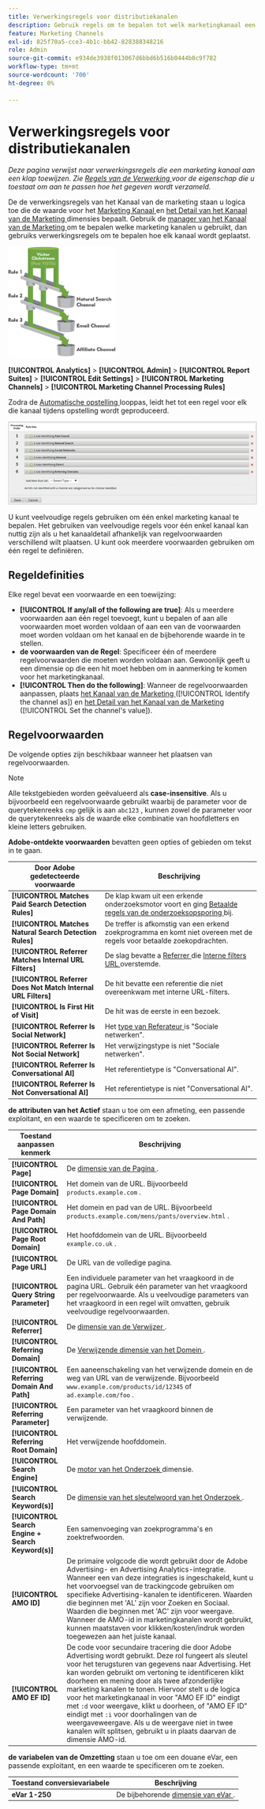 ```yaml
---
title: Verwerkingsregels voor distributiekanalen
description: Gebruik regels om te bepalen tot welk marketingkanaal een hit behoort.
feature: Marketing Channels
exl-id: 825f70a5-cce3-4b1c-bb42-828388348216
role: Admin
source-git-commit: e934de3938f013067d6bbd6b516b0444b0c9f782
workflow-type: tm+mt
source-wordcount: '700'
ht-degree: 0%

---
```


# Verwerkingsregels voor distributiekanalen

_Deze pagina verwijst naar verwerkingsregels die een marketing kanaal aan een klap toewijzen. Zie [ Regels van de Verwerking ](../general/processing-rules/pr-overview.md) voor de eigenschap die u toestaat om aan te passen hoe het gegeven wordt verzameld._

De de verwerkingsregels van het Kanaal van de marketing staan u logica toe die de waarde voor het [ Marketing Kanaal ](/help/components/dimensions/marketing-channel.md) en [ het Detail van het Kanaal van de Marketing ](/help/components/dimensions/marketing-detail.md) dimensies bepaalt. Gebruik de [ manager van het Kanaal van de Marketing ](c-channels.md) om te bepalen welke marketing kanalen u gebruikt, dan gebruiks verwerkingsregels om te bepalen hoe elk kanaal wordt geplaatst.

![ het kanaalemmers van het Marketing kanaal ](assets/buckets_2.png)

**[!UICONTROL Analytics]** > **[!UICONTROL Admin]** > **[!UICONTROL Report Suites]** > **[!UICONTROL Edit Settings]** > **[!UICONTROL Marketing Channels]** > **[!UICONTROL Marketing Channel Processing Rules]**

Zodra de [ Automatische opstelling ](/help/components/c-marketing-channels/c-getting-started-mchannel.md) looppas, leidt het tot een regel voor elk die kanaal tijdens opstelling wordt geproduceerd.

![ Standaardregels ](assets/marketing_channel_rules.png)

U kunt veelvoudige regels gebruiken om één enkel marketing kanaal te bepalen. Het gebruiken van veelvoudige regels voor één enkel kanaal kan nuttig zijn als u het kanaaldetail afhankelijk van regelvoorwaarden verschillend wilt plaatsen. U kunt ook meerdere voorwaarden gebruiken om één regel te definiëren.

## Regeldefinities

Elke regel bevat een voorwaarde en een toewijzing:

* **[!UICONTROL If any/all of the following are true]**: Als u meerdere voorwaarden aan één regel toevoegt, kunt u bepalen of aan alle voorwaarden moet worden voldaan of aan een van de voorwaarden moet worden voldaan om het kanaal en de bijbehorende waarde in te stellen.
* **de voorwaarden van de Regel**: Specificeer één of meerdere regelvoorwaarden die moeten worden voldaan aan. Gewoonlijk geeft u een dimensie op die een hit moet hebben om in aanmerking te komen voor het marketingkanaal.
* **[!UICONTROL Then do the following]**: Wanneer de regelvoorwaarden aanpassen, plaats [ het Kanaal van de Marketing ](/help/components/dimensions/marketing-channel.md) ([!UICONTROL Identify the channel as]) en [ het Detail van het Kanaal van de Marketing ](/help/components/dimensions/marketing-detail.md) ([!UICONTROL Set the channel's value]).

## Regelvoorwaarden

De volgende opties zijn beschikbaar wanneer het plaatsen van regelvoorwaarden.

>[!NOTE]
>
>Alle tekstgebieden worden geëvalueerd als **case-insensitive**. Als u bijvoorbeeld een regelvoorwaarde gebruikt waarbij de parameter voor de querytekenreeks `cmp` gelijk is aan `abc123` , kunnen zowel de parameter voor de querytekenreeks als de waarde elke combinatie van hoofdletters en kleine letters gebruiken.

**Adobe-ontdekte voorwaarden** bevatten geen opties of gebieden om tekst in te gaan.

| Door Adobe gedetecteerde voorwaarde | Beschrijving |
|---|---|
| **[!UICONTROL Matches Paid Search Detection Rules]** | De klap kwam uit een erkende onderzoeksmotor voort en ging [ Betaalde regels van de onderzoeksopsporing ](../general/paid-search-detection/paid-search-detection.md) bij. |
| **[!UICONTROL Matches Natural Search Detection Rules]** | De treffer is afkomstig van een erkend zoekprogramma en komt niet overeen met de regels voor betaalde zoekopdrachten. |
| **[!UICONTROL Referrer Matches Internal URL Filters]** | De slag bevatte a [ Referrer ](/help/components/dimensions/referrer.md) die [ Interne filters URL ](../general/internal-url-filter-admin.md) overstemde. |
| **[!UICONTROL Referrer Does Not Match Internal URL Filters]** | De hit bevatte een referentie die niet overeenkwam met interne URL-filters. |
| **[!UICONTROL Is First Hit of Visit]** | De hit was de eerste in een bezoek. |
| **[!UICONTROL Referrer Is Social Network]** | Het [ type van Referateur ](/help/components/dimensions/referrer-type.md) is &quot;Sociale netwerken&quot;. |
| **[!UICONTROL Referrer Is Not Social Network]** | Het verwijzingstype is niet &quot;Sociale netwerken&quot;. |
| **[!UICONTROL Referrer Is Conversational AI]** | Het referentietype is &quot;Conversational AI&quot;. |
| **[!UICONTROL Referrer Is Not Conversational AI]** | Het referentietype is niet &quot;Conversational AI&quot;. |

**de attributen van het Actief** staan u toe om een afmeting, een passende exploitant, en een waarde te specificeren om te zoeken.

| Toestand aanpassen kenmerk | Beschrijving |
|---|---|
| **[!UICONTROL Page]** | De [ dimensie van de Pagina ](/help/components/dimensions/page.md). |
| **[!UICONTROL Page Domain]** | Het domein van de URL. Bijvoorbeeld `products.example.com` . |
| **[!UICONTROL Page Domain And Path]** | Het domein en pad van de URL. Bijvoorbeeld `products.example.com/mens/pants/overview.html` . |
| **[!UICONTROL Page Root Domain]** | Het hoofddomein van de URL. Bijvoorbeeld `example.co.uk` . |
| **[!UICONTROL Page URL]** | De URL van de volledige pagina. |
| **[!UICONTROL Query String Parameter]** | Een individuele parameter van het vraagkoord in de pagina URL. Gebruik één parameter van het vraagkoord per regelvoorwaarde. Als u veelvoudige parameters van het vraagkoord in een regel wilt omvatten, gebruik veelvoudige regelvoorwaarden. |
| **[!UICONTROL Referrer]** | De [ dimensie van de Verwijzer ](/help/components/dimensions/referrer.md). |
| **[!UICONTROL Referring Domain]** | De [ Verwijzende dimensie van het Domein ](/help/components/dimensions/referring-domain.md). |
| **[!UICONTROL Referring Domain And Path]** | Een aaneenschakeling van het verwijzende domein en de weg van URL van de verwijzende. Bijvoorbeeld `www.example.com/products/id/12345` of `ad.example.com/foo` . |
| **[!UICONTROL Referring Parameter]** | Een parameter van het vraagkoord binnen de verwijzende. |
| **[!UICONTROL Referring Root Domain]** | Het verwijzende hoofddomein. |
| **[!UICONTROL Search Engine]** | De [ motor van het Onderzoek ](/help/components/dimensions/search-engine.md) dimensie. |
| **[!UICONTROL Search Keyword(s)]** | De [ dimensie van het sleutelwoord van het Onderzoek ](/help/components/dimensions/search-keyword.md). |
| **[!UICONTROL Search Engine + Search Keyword(s)]** | Een samenvoeging van zoekprogramma&#39;s en zoektrefwoorden. |
| **[!UICONTROL AMO ID]** | De primaire volgcode die wordt gebruikt door de Adobe Advertising- en Advertising Analytics-integratie. Wanneer een van deze integraties is ingeschakeld, kunt u het voorvoegsel van de trackingcode gebruiken om specifieke Advertising-kanalen te identificeren. Waarden die beginnen met &#39;AL&#39; zijn voor Zoeken en Sociaal. Waarden die beginnen met &#39;AC&#39; zijn voor weergave. Wanneer de AMO-id in marketingkanalen wordt gebruikt, kunnen maatstaven voor klikken/kosten/indruk worden toegewezen aan het juiste kanaal. |
| **[!UICONTROL AMO EF ID]** | De code voor secundaire tracering die door Adobe Advertising wordt gebruikt. Deze rol fungeert als sleutel voor het terugsturen van gegevens naar Advertising. Het kan worden gebruikt om vertoning te identificeren klikt doorheen en mening door als twee afzonderlijke marketing kanalen te tonen. Hiervoor stelt u de logica voor het marketingkanaal in voor &quot;AMO EF ID&quot; eindigt met `:d` voor weergave, klikt u doorheen, of &quot;AMO EF ID&quot; eindigt met `:i` voor doorhalingen van de weergaveweergave. Als u de weergave niet in twee kanalen wilt splitsen, gebruikt u in plaats daarvan de dimensie AMO-id. |

**de variabelen van de Omzetting** staan u toe om een douane eVar, een passende exploitant, en een waarde te specificeren om te zoeken.

| Toestand conversievariabele | Beschrijving |
|---|---|
| **eVar 1-250** | De bijbehorende [ dimensie van eVar ](/help/components/dimensions/evar.md). |
